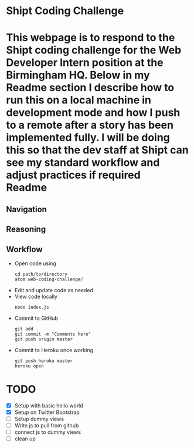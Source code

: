 Shipt Coding Challenge
======================
This webpage is to respond to the Shipt coding challenge for the Web Developer Intern position at the Birmingham HQ. Below in my Readme section I describe how to run this on a local machine in development mode and how I push to a remote after a story has been implemented fully. I will be doing this so that the dev staff at Shipt can see my standard workflow and adjust practices if required  
Readme
======

Navigation
----------

Reasoning
---------

Workflow
--------
- Open code using
   ```
   cd path/to/directory
   atom web-coding-challenge/
   ```
- Edit and update code as needed
- View code locally
   ```
   node index.js
   ```
- Commit to GitHub
   ```
   git add .
   git commit -m "Comments here"
   git push origin master
   ```
- Commit to Heroku once working
   ```
   git push heroku master
   heroku open
   ```



TODO
====
- [X] Setup with basic hello world
- [X] Setup on Twitter Bootstrap
- [ ] Setup dummy views
- [ ] Write js to pull from github
- [ ] connect js to dummy views
- [ ] clean up
